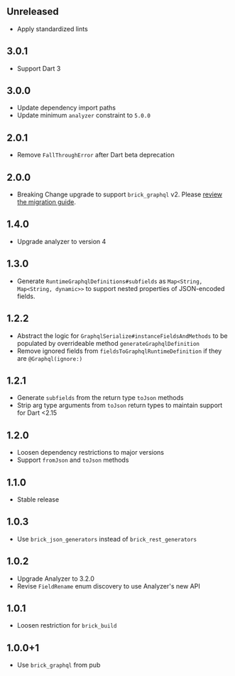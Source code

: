 ## Unreleased

* Apply standardized lints

## 3.0.1

* Support Dart 3

## 3.0.0

* Update dependency import paths
* Update minimum `analyzer` constraint to `5.0.0`

## 2.0.1

* Remove `FallThroughError` after Dart beta deprecation

## 2.0.0

* Breaking Change upgrade to support `brick_graphql` v2. Please [review the migration guide](https://github.com/GetDutchie/brick/blob/main/packages/brick_graphql/CHANGELOG.md#200).

## 1.4.0

* Upgrade analyzer to version 4

## 1.3.0

* Generate `RuntimeGraphqlDefinitions#subfields` as `Map<String, Map<String, dynamic>>` to support nested properties of JSON-encoded fields.

## 1.2.2

* Abstract the logic for `GraphqlSerialize#instanceFieldsAndMethods` to be populated by overrideable method `generateGraphqlDefinition`
* Remove ignored fields from `fieldsToGraphqlRuntimeDefinition` if they are `@Graphql(ignore:)`

## 1.2.1

* Generate `subfields` from the return type `toJson` methods
* Strip arg type arguments from `toJson` return types to maintain support for Dart <2.15

## 1.2.0

* Loosen dependency restrictions to major versions
* Support `fromJson` and `toJson` methods

## 1.1.0

* Stable release

## 1.0.3

* Use `brick_json_generators` instead of `brick_rest_generators`

## 1.0.2

* Upgrade Analyzer to 3.2.0
* Revise `FieldRename` enum discovery to use Analyzer's new API

## 1.0.1

* Loosen restriction for `brick_build`

## 1.0.0+1

* Use `brick_graphql` from pub

